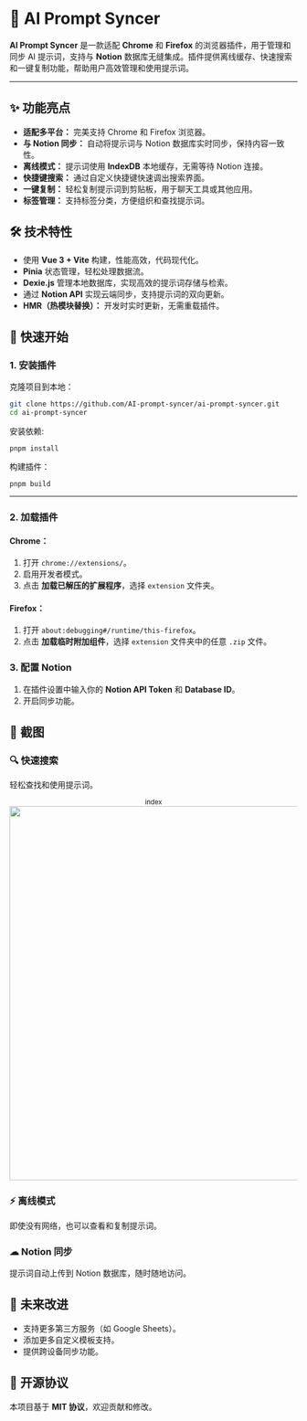 # 🔮 AI Prompt Syncer

**AI Prompt Syncer** 是一款适配 **Chrome** 和 **Firefox** 的浏览器插件，用于管理和同步 AI 提示词，支持与 **Notion** 数据库无缝集成。插件提供离线缓存、快速搜索和一键复制功能，帮助用户高效管理和使用提示词。

---


## ✨ 功能亮点

- **适配多平台：** 完美支持 Chrome 和 Firefox 浏览器。
- **与 Notion 同步：** 自动将提示词与 Notion 数据库实时同步，保持内容一致性。
- **离线模式：** 提示词使用 **IndexDB** 本地缓存，无需等待 Notion 连接。
- **快捷键搜索：** 通过自定义快捷键快速调出搜索界面。
- **一键复制：** 轻松复制提示词到剪贴板，用于聊天工具或其他应用。
- **标签管理：** 支持标签分类，方便组织和查找提示词。
  
## 🛠 技术特性
- 使用 **Vue 3 + Vite** 构建，性能高效，代码现代化。
- **Pinia** 状态管理，轻松处理数据流。
- **Dexie.js** 管理本地数据库，实现高效的提示词存储与检索。
- 通过 **Notion API** 实现云端同步，支持提示词的双向更新。
- **HMR（热模块替换）：** 开发时实时更新，无需重载插件。


## 🚀 快速开始
### 1. 安装插件
克隆项目到本地：

```bash
git clone https://github.com/AI-prompt-syncer/ai-prompt-syncer.git
cd ai-prompt-syncer
```

安装依赖:
```
pnpm install
```
构建插件：
```
pnpm build
```

---


###  2. 加载插件

#### Chrome：
1. 打开 `chrome://extensions/`。
2. 启用开发者模式。
3. 点击 **加载已解压的扩展程序**，选择 `extension` 文件夹。

#### Firefox：
1. 打开 `about:debugging#/runtime/this-firefox`。
2. 点击 **加载临时附加组件**，选择 `extension` 文件夹中的任意 `.zip` 文件。

### 3. 配置 Notion
1. 在插件设置中输入你的 **Notion API Token** 和 **Database ID**。
2. 开启同步功能。


## 📸 截图
### 🔍 快速搜索
轻松查找和使用提示词。
<p align="center">
<sub>index</sub><br/>
<img width="655" src="https://github.com/user-attachments/assets/83612b33-c52b-47d7-a335-e356dc4e914d"><br/>
</p>

### ⚡ 离线模式
即使没有网络，也可以查看和复制提示词。

### ☁ Notion 同步
提示词自动上传到 Notion 数据库，随时随地访问。

## 🌟 未来改进
- 支持更多第三方服务（如 Google Sheets）。
- 添加更多自定义模板支持。
- 提供跨设备同步功能。

## 📜 开源协议
本项目基于 **MIT 协议**，欢迎贡献和修改。





